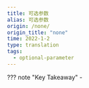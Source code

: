 ```yaml
---
title: 可选参数
alias: 可选参数
origin: /none/
origin_title: "none"
time: 2022-1-2
type: translation
tags:
  - optional-parameter
---
```


??? note "Key Takeaway" -
